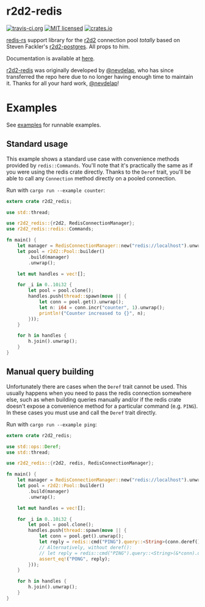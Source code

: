 r2d2-redis
=============

[![travis-ci.org](https://travis-ci.org/sorccu/r2d2-redis.svg)](https://travis-ci.org/sorccu/r2d2-redis) [![MIT licensed](https://img.shields.io/badge/license-MIT-blue.svg)](./LICENSE) [![crates.io](http://meritbadge.herokuapp.com/r2d2-redis)](https://crates.io/crates/r2d2-redis)

[redis-rs](https://github.com/mitsuhiko/redis-rs) support library for the [r2d2](https://github.com/sfackler/r2d2) connection pool *totally* based on Steven Fackler's [r2d2-postgres](https://github.com/sfackler/r2d2-postgres). All props to him.

Documentation is available at [here](https://sorccu.github.io/r2d2-redis/doc/v0.6.0/r2d2_redis/).

[r2d2-redis](https://github.com/sorccu/r2d2-redis) was originally developed by [@nevdelap](https://github.com/nevdelap), who has since transferred the repo here due to no longer having enough time to maintain it. Thanks for all your hard work, [@nevdelap](https://github.com/nevdelap)!

# Examples

See [examples](examples) for runnable examples.

## Standard usage

This example shows a standard use case with convenience methods provided by `redis::Commands`. You'll note that it's practically the same as if you were using the redis crate directly. Thanks to the `Deref` trait, you'll be able to call any `Connection` method directly on a pooled connection.

Run with `cargo run --example counter`:

```rust
extern crate r2d2_redis;

use std::thread;

use r2d2_redis::{r2d2, RedisConnectionManager};
use r2d2_redis::redis::Commands;

fn main() {
    let manager = RedisConnectionManager::new("redis://localhost").unwrap();
    let pool = r2d2::Pool::builder()
        .build(manager)
        .unwrap();

    let mut handles = vec![];

    for _i in 0..10i32 {
        let pool = pool.clone();
        handles.push(thread::spawn(move || {
            let conn = pool.get().unwrap();
            let n: i64 = conn.incr("counter", 1).unwrap();
            println!("Counter increased to {}", n);
        }));
    }

    for h in handles {
        h.join().unwrap();
    }
}
```

## Manual query building

Unfortunately there are cases when the `Deref` trait cannot be used. This usually happens when you need to pass the redis connection somewhere else, such as when building queries manually and/or if the redis crate doesn't expose a convenience method for a particular command (e.g. `PING`). In these cases you must use and call the `Deref` trait directly.

Run with `cargo run --example ping`:

```rust
extern crate r2d2_redis;

use std::ops::Deref;
use std::thread;

use r2d2_redis::{r2d2, redis, RedisConnectionManager};

fn main() {
    let manager = RedisConnectionManager::new("redis://localhost").unwrap();
    let pool = r2d2::Pool::builder()
        .build(manager)
        .unwrap();

    let mut handles = vec![];

    for _i in 0..10i32 {
        let pool = pool.clone();
        handles.push(thread::spawn(move || {
            let conn = pool.get().unwrap();
            let reply = redis::cmd("PING").query::<String>(conn.deref()).unwrap();
            // Alternatively, without deref():
            // let reply = redis::cmd("PING").query::<String>(&*conn).unwrap();
            assert_eq!("PONG", reply);
        }));
    }

    for h in handles {
        h.join().unwrap();
    }
}
```
